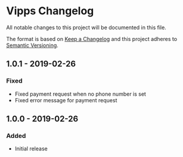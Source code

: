 # Vipps Changelog

All notable changes to this project will be documented in this file.

The format is based on [Keep a Changelog](http://keepachangelog.com/) and this project adheres to [Semantic Versioning](http://semver.org/).

## 1.0.1 - 2019-02-26
### Fixed
- Fixed payment request when no phone number is set
- Fixed error message for payment request


## 1.0.0 - 2019-02-26
### Added
- Initial release

